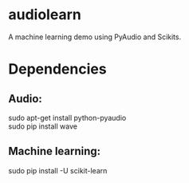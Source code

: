 audiolearn
==========

A machine learning demo using PyAudio and Scikits.  

# Dependencies
## Audio:  
sudo apt-get install python-pyaudio  
sudo pip install wave  

## Machine learning:
sudo pip install -U scikit-learn
